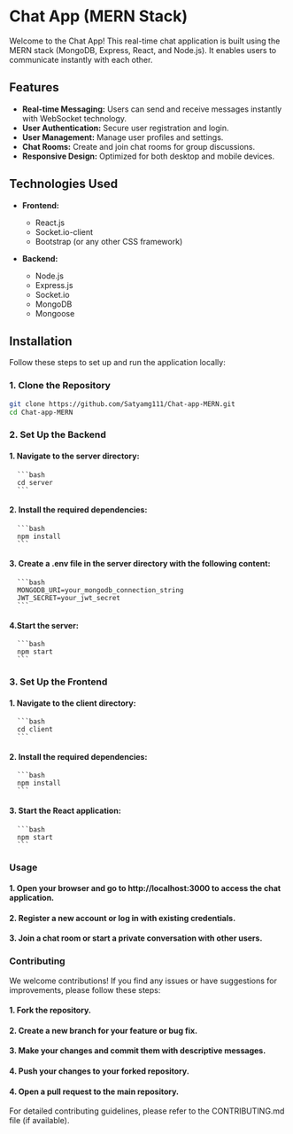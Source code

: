 # Chat App (MERN Stack)

Welcome to the Chat App! This real-time chat application is built using the MERN stack (MongoDB, Express, React, and Node.js). It enables users to communicate instantly with each other.

## Features

- **Real-time Messaging:** Users can send and receive messages instantly with WebSocket technology.
- **User Authentication:** Secure user registration and login.
- **User Management:** Manage user profiles and settings.
- **Chat Rooms:** Create and join chat rooms for group discussions.
- **Responsive Design:** Optimized for both desktop and mobile devices.

## Technologies Used

- **Frontend:**
  - React.js
  - Socket.io-client
  - Bootstrap (or any other CSS framework)

- **Backend:**
  - Node.js
  - Express.js
  - Socket.io
  - MongoDB
  - Mongoose

## Installation

Follow these steps to set up and run the application locally:

### 1. Clone the Repository

```bash
git clone https://github.com/Satyamg111/Chat-app-MERN.git
cd Chat-app-MERN
```
### 2. Set Up the Backend
  #### 1. Navigate to the server directory:
      ```bash
      cd server
      ```
  #### 2. Install the required dependencies:
      ```bash
      npm install
      ```
  #### 3. Create a .env file in the server directory with the following content:
      ```bash
      MONGODB_URI=your_mongodb_connection_string
      JWT_SECRET=your_jwt_secret
      ```
  #### 4.Start the server:
      ```bash
      npm start
      ```
### 3. Set Up the Frontend
  #### 1. Navigate to the client directory:
      ```bash
      cd client
      ```
  #### 2. Install the required dependencies:
      ```bash
      npm install
      ```
  #### 3. Start the React application:
      ```bash
      npm start
      ```
### Usage

  #### 1. Open your browser and go to http://localhost:3000 to access the chat application.
    
  #### 2. Register a new account or log in with existing credentials.

  #### 3. Join a chat room or start a private conversation with other users.

### Contributing
We welcome contributions! If you find any issues or have suggestions for improvements, please follow these steps:
  #### 1. Fork the repository.
  #### 2. Create a new branch for your feature or bug fix.
  #### 3. Make your changes and commit them with descriptive messages.
  #### 4. Push your changes to your forked repository.
  #### 4. Open a pull request to the main repository.
  For detailed contributing guidelines, please refer to the CONTRIBUTING.md file (if available).

